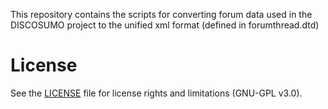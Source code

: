 This repository contains the scripts for converting forum data used in the DISCOSUMO project to the unified xml format (defined in forumthread.dtd)

# License

See the [LICENSE](LICENSE.md) file for license rights and limitations (GNU-GPL v3.0).
